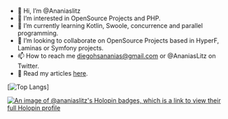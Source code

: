 - 👋 Hi, I’m @Ananiaslitz
- 👀 I’m interested in OpenSource Projects and PHP.
- 🌱 I’m currently learning Kotlin, Swoole, concurrence and parallel programming. 
- 💞️ I’m looking to collaborate on OpenSource Projects based in HyperF, Laminas or Symfony projects.
- 📫 How to reach me diegohsananias@gmail.com or @AnaniasLitz on Twitter.
- :open_book: Read my articles [here](https://ananiaslitz.medium.com/).

[![Top Langs](https://github-readme-stats.vercel.app/api/top-langs/?username=Ananiaslitz)]

[![An image of @ananiaslitz's Holopin badges, which is a link to view their full Holopin profile](https://holopin.me/ananiaslitz)](https://holopin.io/@ananiaslitz)
